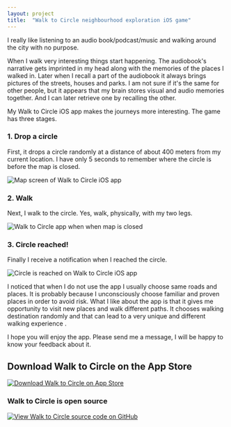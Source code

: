 ```yaml
---
layout: project
title:  "Walk to Circle neighbourhood exploration iOS game"
---
```


I really like listening to an audio book/podcast/music and walking around the city with no purpose.

When I walk  very interesting things start happening. The audiobook's narrative gets imprinted in my head along with the memories of the places I walked in. Later when I recall a part of the audiobook it always brings pictures of the streets, houses and parks. I am not sure if it's the same for other people, but it appears that my brain stores visual and audio memories together. And I can later retrieve one by recalling the other.

My Walk to Circle iOS app makes the journeys more interesting. The game has three stages.

### 1. Drop a circle

First, it drops a circle randomly at a distance of about 400 meters from my current location. I have only 5 seconds to remember where the circle is before the map is closed.

<img src='/image/projects/2015_15_walk_to_circle_for_ios/1_drop_circle_on_map.png' class='Screenshot--IphonePortrait2x' title='Map screen of Walk to Circle iOS app '>

### 2. Walk

Next, I walk to the circle. Yes, walk, physically, with my two legs.

<img src='/image/projects/2015_15_walk_to_circle_for_ios/2_map_is_closed.png' class='Screenshot--IphonePortrait2x' title='Walk to Circle app when when map is closed'>

### 3. Circle reached!

Finally I receive a notification when I reached the circle.

<img src='/image/projects/2015_15_walk_to_circle_for_ios/3_circle_is_reached.png' class='Screenshot--IphonePortrait2x' title='Circle is reached on Walk to Circle iOS app'>

I noticed that when I do not use the app I usually choose same roads and places. It is probably because I unconsciously choose familiar and proven places in order to avoid risk. What I like about the app is that it gives me opportunity to visit new places and walk different paths. It chooses walking destination randomly and that can lead to a very unique and different walking experience .

I hope you will enjoy the app. Please send me a message, I will be happy to know your feedback about it.

## Download Walk to Circle on the App Store

<a href='https://itunes.apple.com/us/app/walk-to-circle/id955310614' title='Download on App Store'><img src='/image/logos/appstore_badge.png' alt='Download Walk to Circle on App Store' class='AppStoreBadge'></a>

### Walk to Circle is open source

<a href='https://github.com/evgenyneu/walk-to-circle-ios' title='View source on GitHub'><img src='/image/logos/octocat.jpg' alt='View Walk to Circle source code on GitHub' class='GitHubOctocatLogo'></a>

